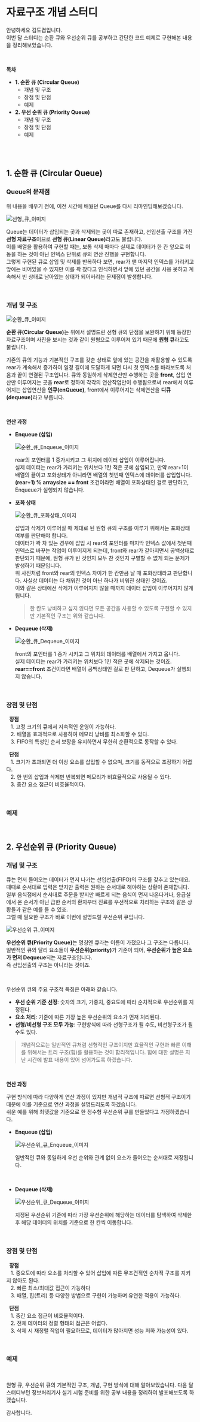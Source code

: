 # 자료구조 개념 스터디

안녕하세요 김도겸입니다.  
이번 달 스터디는 순환 큐와 우선순위 큐를 공부하고 간단한 코드 예제로 구현해본 내용을 정리해보았습니다.

<br>

**목차**

- **1. 순환 큐 (Circular Queue)**
  - 개념 및 구조
  - 장점 및 단점
  - 예제
- **2. 우선 순위 큐 (Priority Queue)**
  - 개념 및 구조
  - 장점 및 단점
  - 예제

<br><br>

## 1. 순환 큐 (Circular Queue)

### Queue의 문제점

위 내용을 배우기 전에, 이전 시간에 배웠던 Queue를 다시 리마인딩해보겠습니다.

![선형_큐_이미지](./images/linear_queue.png)

Queue는 데이터가 삽입되는 곳과 삭제되는 곳이 따로 존재하고, 선입선출 구조를 가진 <b>선형 자료구조</b>이므로 <b>선형 큐(Linear Queue)</b>라고도 불립니다.  
이를 배열을 활용하여 구현할 때는, 보통 삭제 때마다 실제로 데이터가 한 칸 앞으로 이동을 하는 것이 아닌 인덱스 단위로 큐의 연산 진행을 구현합니다.  
그렇게 구현된 큐로 삽입 및 삭제를 반복하다 보면, rear가 맨 마지막 인덱스를 가리키고 앞에는 비어있을 수 있지만 이를 꽉 찼다고 인식하면서 앞에 있던 공간을 사용 못하고 계속해서 빈 상태로 남아있는 상태가 되어버리는 문제점이 발생합니다.

<br>

### 개념 및 구조

![순환_큐_이미지](./images/circular_queue.png)

<b>순환 큐(Circular Queue)</b>는 위에서 설명드린 선형 큐의 단점을 보완하기 위해 등장한 자료구조이며 사진을 보시는 것과 같이 원형으로 이루어져 있기 때문에 <b>원형 큐</b>라고도 불립니다.

기존의 큐의 기능과 기본적인 구조를 갖춘 상태로 앞에 있는 공간을 재활용할 수 있도록 rear가 계속해서 증가하여 일정 길이에 도달하게 되면 다시 첫 인덱스를 바라보도록 처음과 끝이 연결된 구조입니다.
큐와 동일하게 삭제연산만 수행하는 곳을 <b>front</b>, 삽입 연산만 이루어지는 곳을 <b>rear</b>로 정하여 각각의 연산작업만이 수행됨으로써 rear에서 이루어지는 삽입연산을 <b>인큐(enQueue)</b>, front에서 이루어지는 삭제연산을 <b>디큐(dequeue)</b>라고 부릅니다.

<br>

<b>연산 과정</b>

- <b>Enqueue (삽입)</b>

  ![순환_큐_Enqueue_이미지](./images/circular_queue_enqueue.png)

  rear의 포인터를 1 증가시키고 그 위치에 데이터 삽입이 이루어집니다. <br>
  실제 데이터는 rear가 가리키는 위치보다 1칸 적은 곳에 삽입되고, 만약 rear+1이 배열의 끝이고 포화상태가 아니라면 배열의 첫번째 인덱스에 데이터를 삽입합니다. <br>
  <b>(rear+1) % arraysize == front</b> 조건이라면 배열이 포화상태인 걸로 판단하고, Enqueue가 실행되지 않습니다.

- <b>포화 상태</b>

  ![순환_큐_포화상태_이미지](./images/circular_queue_full.png)

  삽입과 삭제가 이루어질 때 제대로 된 원형 큐의 구조를 이루기 위해서는 포화상태 여부를 판단해야 합니다. <br>
  데이터가 꽉 차 있는 경우에 삽입 시 rear의 포인터를 마지막 인덱스 값에서 첫번째 인덱스로 바꾸는 작업이 이루어지게 되는데, front와 rear가 같아지면서 공백상태로 판단되기 때문에, 원형 큐가 빈 것인지 모두 찬 것인지 구별할 수 없게 되는 문제가 발생하기 때문입니다. <br>
  위 사진처럼 front와 rear의 인덱스 차이가 한 칸만큼 날 때 포화상태라고 판단합니다. 사실상 데이터는 다 채워진 것이 아닌 하나가 비워진 상태인 것이죠. <br>
  이와 같은 상태에선 삭제가 이루어지지 않을 때까지 데이터 삽입이 이루어지지 않게 됩니다. <br>

  > 한 칸도 낭비하고 싶지 않다면 모든 공간을 사용할 수 있도록 구현할 수 있지만 기본적인 구조는 위와 같습니다.

- <b>Dequeue (삭제)</b>

  ![순환_큐_Dequeue_이미지](./images/circular_queue_dequeue.png)

  front의 포인터를 1 증가 시키고 그 위치의 데이터를 배열에서 가지고 옵니다. <br>
  실제 데이터는 rear가 가리키는 위치보다 1칸 적은 곳에 삭제되는 것이죠. <br>
  <b>rear==front</b> 조건이라면 배열이 공백상태인 걸로 판 단하고, Dequeue가 실행되지 않습니다.

<br>

### 장점 및 단점

&nbsp; **장점**  
 &nbsp;&nbsp; 1. 고정 크기의 큐에서 지속적인 운영이 가능하다.  
 &nbsp;&nbsp; 2. 배열을 효과적으로 사용하여 메모리 낭비를 최소화할 수 있다.  
 &nbsp;&nbsp; 3. FIFO의 특성인 순서 보장을 유지하면서 무한히 순환적으로 동작할 수 있다.

&nbsp; **단점**  
 &nbsp;&nbsp; 1. 크기가 초과되면 더 이상 요소를 삽입할 수 없으며, 크기를 동적으로 조정하기 어렵다.  
 &nbsp;&nbsp; 2. 한 번의 삽입과 삭제만 반복되면 메모리가 비효율적으로 사용될 수 있다.  
 &nbsp;&nbsp; 3. 중간 요소 접근이 비효율적이다.

<br>

### 예제

<br>

## 2. 우선순위 큐 (Priority Queue)

### 개념 및 구조

큐는 먼저 들어오는 데이터가 먼저 나가는 선입선출(FIFO)의 구조를 갖추고 있는데요.  
때때로 순서대로 입력은 받지만 출력은 원하는 순서대로 해야하는 상황이 존재합니다.  
일부 음식점에서 순서대로 주문을 받지만 빠르게 되는 음식이 먼저 나온다거나, 응급실에서 온 순서가 아닌 급한 순서의 환자부터 진료를 우선적으로 처리하는 구조와 같은 상황들과 같은 예를 들 수 있죠.  
그럴 때 필요한 구조가 바로 이번에 설명드릴 우선순위 큐입니다.

![우선순위 큐_이미지](./images/priority_queue.jpg)

<b>우선순위 큐(Priority Queue)</b>는 명칭엔 큐라는 이름이 가졌으나 그 구조는 다릅니다.  
일반적인 큐와 달리 요소들이 <b>우선순위(priority)</b>가 기준이 되어, <b>우선순위가 높은 요소가 먼저 Dequeue</b>되는 자료구조입니다.  
즉 선입선출의 구조는 아니라는 것이죠.

<br>

우선순위 큐의 주요 구조적 특징은 아래와 같습니다.

- <b>우선 순위 기준 선정</b>: 숫자의 크기, 가중치, 중요도에 따라 순차적으로 우선순위를 지정된다.
- <b>요소 처리</b>: 기준에 따른 가장 높은 우선순위의 요소가 먼저 처리된다.
- <b>선형/비선형 구조 모두 가능</b>: 구현방식에 따라 선형구조가 될 수도, 비선형구조가 될 수도 있다.

> 개념적으로는 일반적인 큐처럼 선형적인 구조이지만 효율적인 구현과 빠른 이해를 위해서는 트리 구조(힙)를 활용하는 것이 합리적입니다.
> 힙에 대한 설명은 지난 시간에 발표 내용이 있어 넘어가도록 하겠습니다.

<br>

<b>연산 과정</b>

구현 방식에 따라 다양하게 연산 과정이 있지만 개념적 구조에 따르면 선형적 구조이기 때문에 이를 기준으로 연산 과정을 설명드리도록 하겠습니다.  
쉬운 예를 위해 최댓값을 기준으로 한 정수형 우선순위 큐를 만들었다고 가정하겠습니다.

- <b>Enqueue (삽입)</b>

  ![우선순위_큐_Enqueue_이미지](./images/priority_queue_enqueue.png)

  일반적인 큐와 동일하게 우선 순위와 관계 없이 요소가 들어오는 순서대로 저장됩니다.

<br>

- <b>Dequeue (삭제)</b>

  ![우선순위_큐_Dequeue_이미지](./images/priority_queue_dequeue.png)

  지정된 우선순위 기준에 따라 가장 우선순위에 해당하는 데이터를 탐색하여 삭제한 후 해당 데이터의 위치를 기준으로 한 칸씩 이동합니다.

<br>

### 장점 및 단점

&nbsp; **장점**  
 &nbsp;&nbsp; 1. 중요도에 따라 요소를 처리할 수 있어 삽입에 따른 무조건적인 순차적 구조를 지키지 않아도 된다.  
 &nbsp;&nbsp; 2. 빠른 최소/최대값 접근이 가능하다  
 &nbsp;&nbsp; 3. 배열, 힙(트리) 등 다양한 방법으로 구현이 가능하며 유연한 적용이 가능하다.

&nbsp; **단점**  
 &nbsp;&nbsp; 1. 중간 요소 접근이 비효율적이다.  
 &nbsp;&nbsp; 2. 전체 데이터의 정렬 형태의 접근은 어렵다.  
 &nbsp;&nbsp; 3. 삭제 시 재정렬 작업이 필요하므로, 데이터가 많아지면 성능 저하 가능성이 있다.

<br>

### 예제

<br>

원형 큐, 우선순위 큐의 기본적인 구조, 개념, 구현 방식에 대해 알아보았습니다.
다음 달 스터디부턴 정보처리기사 실기 시험 준비를 위한 공부 내용을 정리하여 발표해보도록 하겠습니다.

감사합니다.
